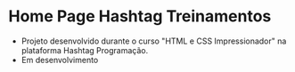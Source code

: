 # Home Page Hashtag Treinamentos
<ul>
  <li>Projeto desenvolvido durante o curso "HTML e CSS Impressionador" na plataforma Hashtag Programação.</li>
  <li>Em desenvolvimento</li>
</ul>
